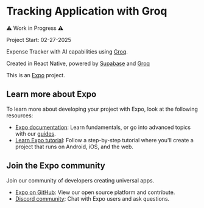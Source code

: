 # Tracking Application with Groq

⚠️ Work in Progress ⚠️

Project Start: 02-27-2025

Expense Tracker with AI capabilities using [Groq](https://console.groq.com/docs/).

Created in React Native, powered by [Supabase](https://supabase.com) and [Groq](https://console.groq.com/docs/)

This is an [Expo](https://expo.dev) project.

## Learn more about Expo

To learn more about developing your project with Expo, look at the following resources:

- [Expo documentation](https://docs.expo.dev/): Learn fundamentals, or go into advanced topics with our [guides](https://docs.expo.dev/guides).
- [Learn Expo tutorial](https://docs.expo.dev/tutorial/introduction/): Follow a step-by-step tutorial where you'll create a project that runs on Android, iOS, and the web.

## Join the Expo community

Join our community of developers creating universal apps.

- [Expo on GitHub](https://github.com/expo/expo): View our open source platform and contribute.
- [Discord community](https://chat.expo.dev): Chat with Expo users and ask questions.
